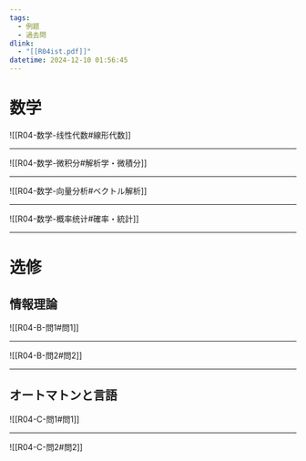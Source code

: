 ```yaml
---
tags:
  - 例题
  - 過去問
dlink:
  - "[[R04ist.pdf]]"
datetime: 2024-12-10 01:56:45
---
```

# 数学

![[R04-数学-线性代数#線形代数]]

---
![[R04-数学-微积分#解析学・微積分]]

---
![[R04-数学-向量分析#ベクトル解析]]

---
![[R04-数学-概率统计#確率・統計]]

---
# 选修
## 情報理論
![[R04-B-問1#問1]]

---
![[R04-B-問2#問2]]

---
## オートマトンと言語
![[R04-C-問1#問1]]

---
![[R04-C-問2#問2]]
